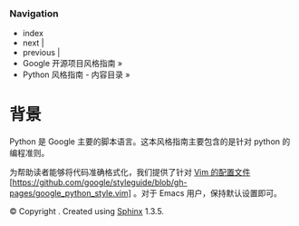 ### Navigation

*   index
*   next |
*   previous |
*   Google 开源项目风格指南 »
*   Python 风格指南 - 内容目录 »

# 背景

Python 是 Google 主要的脚本语言。这本风格指南主要包含的是针对 python 的编程准则。

为帮助读者能够将代码准确格式化，我们提供了针对 [Vim 的配置文件](https://github.com/google/styleguide/blob/gh-pages/google_python_style.vim) [https://github.com/google/styleguide/blob/gh-pages/google_python_style.vim] 。对于 Emacs 用户，保持默认设置即可。

© Copyright . Created using [Sphinx](http://sphinx-doc.org/) 1.3.5.
